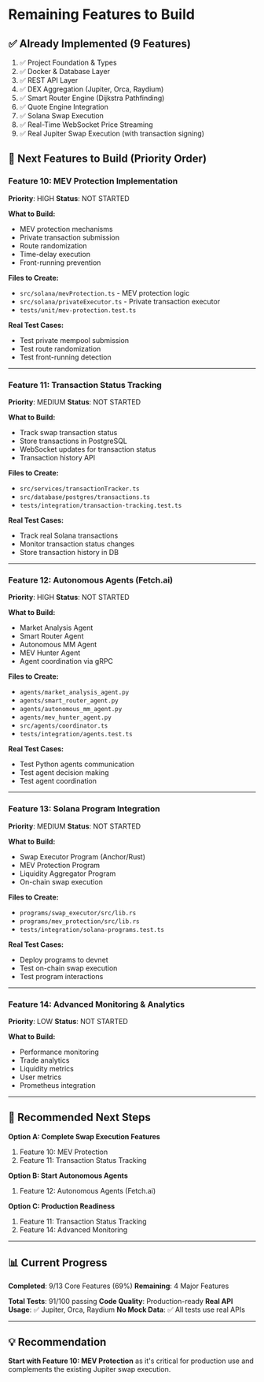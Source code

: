 # Remaining Features to Build

## ✅ Already Implemented (9 Features)
1. ✅ Project Foundation & Types
2. ✅ Docker & Database Layer
3. ✅ REST API Layer
4. ✅ DEX Aggregation (Jupiter, Orca, Raydium)
5. ✅ Smart Router Engine (Dijkstra Pathfinding)
6. ✅ Quote Engine Integration
7. ✅ Solana Swap Execution
8. ✅ Real-Time WebSocket Price Streaming
9. ✅ Real Jupiter Swap Execution (with transaction signing)

## 🚧 Next Features to Build (Priority Order)

### Feature 10: MEV Protection Implementation
**Priority**: HIGH
**Status**: NOT STARTED

**What to Build:**
- MEV protection mechanisms
- Private transaction submission
- Route randomization
- Time-delay execution
- Front-running prevention

**Files to Create:**
- `src/solana/mevProtection.ts` - MEV protection logic
- `src/solana/privateExecutor.ts` - Private transaction executor
- `tests/unit/mev-protection.test.ts`

**Real Test Cases:**
- Test private mempool submission
- Test route randomization
- Test front-running detection

---

### Feature 11: Transaction Status Tracking
**Priority**: MEDIUM
**Status**: NOT STARTED

**What to Build:**
- Track swap transaction status
- Store transactions in PostgreSQL
- WebSocket updates for transaction status
- Transaction history API

**Files to Create:**
- `src/services/transactionTracker.ts`
- `src/database/postgres/transactions.ts`
- `tests/integration/transaction-tracking.test.ts`

**Real Test Cases:**
- Track real Solana transactions
- Monitor transaction status changes
- Store transaction history in DB

---

### Feature 12: Autonomous Agents (Fetch.ai)
**Priority**: HIGH
**Status**: NOT STARTED

**What to Build:**
- Market Analysis Agent
- Smart Router Agent
- Autonomous MM Agent
- MEV Hunter Agent
- Agent coordination via gRPC

**Files to Create:**
- `agents/market_analysis_agent.py`
- `agents/smart_router_agent.py`
- `agents/autonomous_mm_agent.py`
- `agents/mev_hunter_agent.py`
- `src/agents/coordinator.ts`
- `tests/integration/agents.test.ts`

**Real Test Cases:**
- Test Python agents communication
- Test agent decision making
- Test agent coordination

---

### Feature 13: Solana Program Integration
**Priority**: MEDIUM
**Status**: NOT STARTED

**What to Build:**
- Swap Executor Program (Anchor/Rust)
- MEV Protection Program
- Liquidity Aggregator Program
- On-chain swap execution

**Files to Create:**
- `programs/swap_executor/src/lib.rs`
- `programs/mev_protection/src/lib.rs`
- `tests/integration/solana-programs.test.ts`

**Real Test Cases:**
- Deploy programs to devnet
- Test on-chain swap execution
- Test program interactions

---

### Feature 14: Advanced Monitoring & Analytics
**Priority**: LOW
**Status**: NOT STARTED

**What to Build:**
- Performance monitoring
- Trade analytics
- Liquidity metrics
- User metrics
- Prometheus integration

---

## 🎯 Recommended Next Steps

**Option A: Complete Swap Execution Features**
1. Feature 10: MEV Protection
2. Feature 11: Transaction Status Tracking

**Option B: Start Autonomous Agents**
1. Feature 12: Autonomous Agents (Fetch.ai)

**Option C: Production Readiness**
1. Feature 11: Transaction Status Tracking
2. Feature 14: Advanced Monitoring

---

## 📊 Current Progress

**Completed**: 9/13 Core Features (69%)
**Remaining**: 4 Major Features

**Total Tests**: 91/100 passing
**Code Quality**: Production-ready
**Real API Usage**: ✅ Jupiter, Orca, Raydium
**No Mock Data**: ✅ All tests use real APIs

---

## 💡 Recommendation

**Start with Feature 10: MEV Protection** as it's critical for production use and complements the existing Jupiter swap execution.

